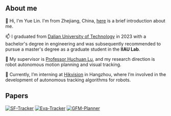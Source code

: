 ## About me

👋 Hi, I'm Yue Lin. I'm from Zhejiang, China, [here](https://yue-0.github.io) is a brief introduction about me.

📫 I graduated from [Dalian University of Technology](https://en.dlut.edu.cn) in 2023 with a bachelor's degree in engineering and was subsequently recommended to pursue a master's degree as a graduate student in the __IIAU Lab__. 

🌱 My supervisor is [Professor Huchuan Lu](https://scholar.google.com/citations?user=D3nE0agAAAAJ), and my research direction is robot autonomous motion planning and visual tracking.

🔭 Currently, I’m interning at [Hikvision](https://www.hikvision.com/en/) in Hangzhou, where I’m involved in the development of autonomous tracking algorithms for robots.

<!-- ## About my GitHub

![Most used languages](https://github-readme-stats.vercel.app/api/top-langs?username=Yue-0&exclude_repo=RMUA&card_width=350&layout=compact&langs_count=8&theme=transparent) ![GitHub stats](https://github-readme-stats.vercel.app/api?username=Yue-0&theme=transparent&hide_rank=false&rank_icon=github&include_all_commits=true&line_height=36&custom_title=My%20GitHub%20Stats&hide=contribs,prs) -->

## Papers

[![SF-Tracker](https://github-readme-stats.vercel.app/api/pin/?username=Yue-0&repo=SF-Tracker&theme=transparent)](https://github.com/Yue-0/SF-Tracker) [![Eva-Tracker](https://github-readme-stats.vercel.app/api/pin/?username=Yue-0&repo=Eva-Tracker&theme=transparent)](https://github.com/Yue-0/Eva-Tracker) [![GFM-Planner](https://github-readme-stats.vercel.app/api/pin/?username=Yue-0&repo=GFM-Planner&theme=transparent)](https://github.com/Yue-0/GFM-Planner)
